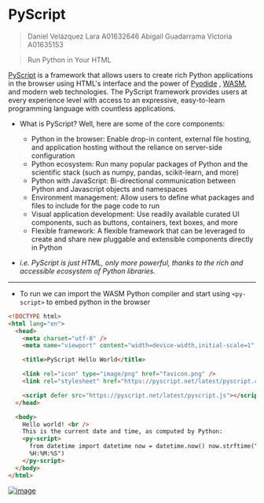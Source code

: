 # PyScript

> Daniel Velázquez Lara A01632646
> Abigail Guadarrama Victoria A01635153

> Run Python in Your HTML

[PyScript](https://pyscript.net/) is a framework that allows users to create rich Python applications in the browser using HTML's interface and the power of [Pyodide](https://pyodide.org/en/stable/) , [WASM](https://webassembly.org/), and modern web technologies. The PyScript framework provides users at every experience level with access to an expressive, easy-to-learn programming language with countless applications.

- What is PyScript? Well, here are some of the core components:

  - Python in the browser: Enable drop-in content, external file hosting, and application hosting without the reliance on server-side configuration
  - Python ecosystem: Run many popular packages of Python and the scientific stack (such as numpy, pandas, scikit-learn, and more)
  - Python with JavaScript: Bi-directional communication between Python and Javascript objects and namespaces
  - Environment management: Allow users to define what packages and files to include for the page code to run
  - Visual application development: Use readily available curated UI components, such as buttons, containers, text boxes, and more
  - Flexible framework: A flexible framework that can be leveraged to create and share new pluggable and extensible components directly in Python

- _i.e. PyScript is just HTML, only more powerful, thanks to the rich and accessible ecosystem of Python libraries._

---

- To run we can import the WASM Python compiler and start using `<py-script>` to embed python in the browser

```html
<!DOCTYPE html>
<html lang="en">
  <head>
    <meta charset="utf-8" />
    <meta name="viewport" content="width=device-width,initial-scale=1" />

    <title>PyScript Hello World</title>

    <link rel="icon" type="image/png" href="favicon.png" />
    <link rel="stylesheet" href="https://pyscript.net/latest/pyscript.css" />

    <script defer src="https://pyscript.net/latest/pyscript.js"></script>
  </head>

  <body>
    Hello world! <br />
    This is the current date and time, as computed by Python:
    <py-script>
      from datetime import datetime now = datetime.now() now.strftime("%m/%d/%Y,
      %H:%M:%S")
    </py-script>
  </body>
</html>
```

<a href="https://ibb.co/Z2jpzTM"><img src="https://i.ibb.co/g42LZgR/image.png" alt="image" border="0"></a>
